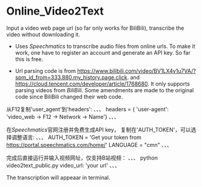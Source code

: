 # Online_Video2Text
Input a video web page url (so far only works for BiliBili), transcribe the video without downloading it.

* Uses *Speechmatics* to transcribe audio files from online urls. To make it work, one have to register an account and generate an API key. So far this is free. 

* Url parsing code is from https://www.bilibili.com/video/BV1LX4y1u7VA/?spm_id_from=333.880.my_history.page.click. and https://cloud.tencent.com/developer/article/1768680.
It only supports parsing videos from *BiliBili*. Some amendments are made to the original code since BiliBili changed their web code. 

从F12复制'user_agent'到'headers':
、、、
headers = {
    'user-agent': 'video_web -> F12 -> Network -> Name'}
、、、

在*Speechmatics*官网注册并免费生成API key， 复制在'AUTH_TOKEN'，可以选择调整语言:
、、、
AUTH_TOKEN = 'Get your token from https://portal.speechmatics.com/home/'
LANGUAGE = "cmn"
、、、

完成后直接运行并输入视频网址，仅支持B站视频：
、、、
python video2text_public.py
video_url: 'your url'
、、、

The transcription will appeaar in terminal.
